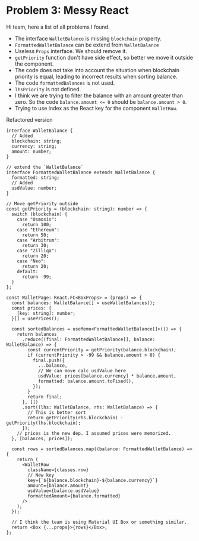 # Problem 3: Messy React

Hi team, here a list of all problems I found.

- The interface `WalletBalance` is missing `blockchain` property.
- `FormattedWalletBalance` can be extend from `WalletBalance`
- Useless `Props` interface. We should remove it.
- `getPriority` function don't have side effect, so better we move it outside the component.
- The code does not take into account the situation when blockchain priority is equal, leading to incorrect results when sorting balance.
- The code `formattedBalances` is not used.
- `lhsPriority` is not defined.
- I think we are trying to filter the balance with an amount greater than zero. So the code `balance.amount <= 0` should be `balance.amount > 0`.
- Trying to use index as the React key for the component `WalletRow`.

Refactored version

```tsx
interface WalletBalance {
  // Added
  blockchain: string;
  currency: string;
  amount: number;
}

// extend the `WalletBalance`
interface FormattedWalletBalance extends WalletBalance {
  formatted: string;
  // Added
  usdValue: number;
}

// Move getPriority outside
const getPriority = (blockchain: string): number => {
  switch (blockchain) {
    case "Osmosis":
      return 100;
    case "Ethereum":
      return 50;
    case "Arbitrum":
      return 30;
    case "Zilliqa":
      return 20;
    case "Neo":
      return 20;
    default:
      return -99;
  }
};

const WalletPage: React.FC<BoxProps> = (props) => {
  const balances: WalletBalance[] = useWalletBalances();
  const prices: {
    [key: string]: number;
  }[] = usePrices();

  const sortedBalances = useMemo<FormattedWalletBalance[]>(() => {
    return balances
      .reduce((final: FormattedWalletBalance[], balance: WalletBalance) => {
        const currentPriority = getPriority(balance.blockchain);
        if (currentPriority > -99 && balance.amount > 0) {
          final.push({
            ...balance,
            // We can move calc usdValue here
            usdValue: prices[balance.currency] * balance.amount,
            formatted: balance.amount.toFixed(),
          });
        }
        return final;
      }, [])
      .sort((lhs: WalletBalance, rhs: WalletBalance) => {
        // This is better sort
        return getPriority(rhs.blockchain) - getPriority(lhs.blockchain);
      });
    // prices is the new dep. I assumed prices were memorized.
  }, [balances, prices]);

  const rows = sortedBalances.map((balance: FormattedWalletBalance) => {
    return (
      <WalletRow
        className={classes.row}
        // New key
        key={`${balance.blockchain}-${balance.currency}`}
        amount={balance.amount}
        usdValue={balance.usdValue}
        formattedAmount={balance.formatted}
      />
    );
  });

  // I think the team is using Material UI Box or something similar.
  return <Box {...props}>{rows}</Box>;
};
```
